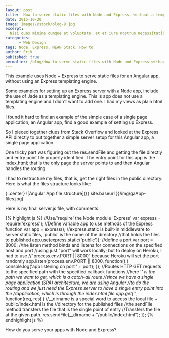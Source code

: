 ```yaml
---
layout: post
title:  How to serve static files with Node and Express, without a templating engine
date: 2015-10-20
image: images/@stock/blog-9.jpg
excerpt:
  Nisi quas minima cumque et voluptate. et et iure nostrum necessitatibus et ipsam sed doloribus ab odio. voluptates velit et quaerat qui
categories:
      - Web Design
tags: Node, Express, MEAN Stack, How to
author: Erik
published: true
permalink: /blog/How-to-serve-static-files-with-Node-and-Express-without-a-templating-engine
---
```


This example uses Node + Express to serve static files for an Angular app, without using
an Express templating engine.

Some examples for setting up an Express server with a Node app, include
the use of Jade as a templating engine. This is app does not use a templating engine and I didn't want to add one. I had my views as plain html files.

I found it hard to find an example of the simple case of a single page application, an Angular app, find a good example of setting up Express.

So I pieced together clues from Stack Overflow and looked at the Express API directly to
put together a simple server setup for this Angular app, a single page application.

One tricky part was figuring out the res.sendFile and getting the file directly and entry point file properly identified. The entry point for this app is the index.html; that is the only page the server points to and then Angular handles the routing.

I had to restructure my files, that is, get the right files in the public directory.
Here is what the files structure looks like:

{:.center}
![Angular App file structure]({{ site.baseurl }}/img/gaApp-files.jpg)

Here is my final server.js file, with comments.

{% highlight js %}
//Use/'require' the Node module 'Express'
var express = require('express');
//Define variable app to use methods of the Express function
var app = express();
//express.static is built-in middleware to server static files, 'public' is the name of the directory
//that holds the files to published
app.use(express.static('public'));
//define a port
var port = 8000;
//the listen method binds and listens for connections on the specified host and port
//using just "port" will work locally; but to deploy on Heroku, I had to use
//"process.env.PORT || 8000" because Heroku will set the port randomly
app.listen(process.env.PORT || 8000, function() {
    console.log('app listening on port ' + port);
});
//Routes HTTP GET requests to the specified path with the specified callback functions
//here '*' is the path we want to get, which is a catch-all route
//since we have a single page application (SPA) architecture, we are using Angular
//to do the routing and we just need the Express server to have a single entry point into the
//application, which is through the index.html file
app.get('*', function(req, res) {
    //__dirname is a special word to access the local file + public/index.html is the
    //directory for the published files
    //the sendFile method transfers the file that is the single point of entry
    //Transfers the file at the given path.
    res.sendFile(__dirname + "/public/index.html");
});
{% endhighlight js %}

How do you serve your apps with Node and Express?
